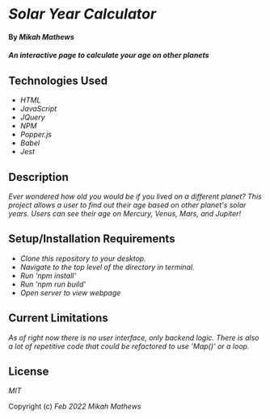 # _Solar Year Calculator_

#### By _**Mikah Mathews**_

#### _An interactive page to calculate your age on other planets_

## Technologies Used

* _HTML_
* _JavaScript_
* _JQuery_
* _NPM_
* _Popper.js_
* _Babel_
* _Jest_


## Description

_Ever wondered how old you would be if you lived on a different planet? This project allows a user to find out their age based on other planet's solar years. Users can see their age on Mercury, Venus, Mars, and Jupiter!_

## Setup/Installation Requirements

* _Clone this repository to your desktop._
* _Navigate to the top level of the directory in terminal._
* _Run 'npm install'_
* _Run 'npm run build'_
* _Open server to view webpage_

## Current Limitations

_As of right now there is no user interface, only backend logic. There is also a lot of repetitive code that could be refactored to use 'Map()' or a loop._

## License

_MIT_

Copyright (c) _Feb 2022_ _Mikah Mathews_